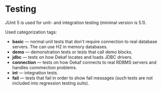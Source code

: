 Testing
=======
JUnit 5 is used for unit- and integration testing (minimal version is 5.1).

Used categorization tags:

* **basic** — normal unit tests that don't require connection to real database servers. The can use H2 in memory databases.
* **demo** — demonstration tests or tests that call demo blocks.
* **jdbc** — tests on how Dekaf locates and loads JDBC drivers.
* **connection** — tests on how Dekaf connects to real RDBMS servers and handles connmection problems. 
* **int** — integration tests.
* **fail** — tests that fail in order to show fail messages (such tests are not included into regression testing suits).

